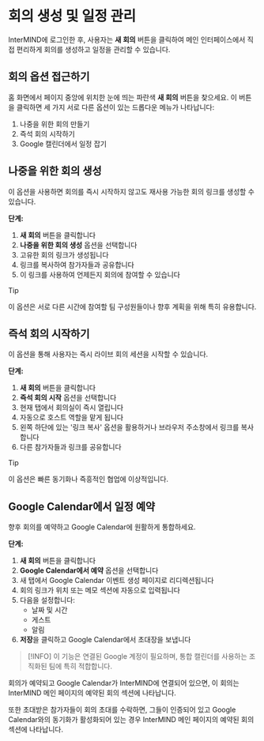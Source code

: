 # 회의 생성 및 일정 관리

InterMIND에 로그인한 후, 사용자는 **새 회의** 버튼을 클릭하여 메인 인터페이스에서 직접 편리하게 회의를 생성하고 일정을 관리할 수 있습니다.

## 회의 옵션 접근하기

홈 화면에서 페이지 중앙에 위치한 눈에 띄는 파란색 **새 회의** 버튼을 찾으세요. 이 버튼을 클릭하면 세 가지 서로 다른 옵션이 있는 드롭다운 메뉴가 나타납니다:

1. 나중을 위한 회의 만들기
2. 즉석 회의 시작하기
3. Google 캘린더에서 일정 잡기

## 나중을 위한 회의 생성

이 옵션을 사용하면 회의를 즉시 시작하지 않고도 재사용 가능한 회의 링크를 생성할 수 있습니다.

**단계:**

1. **새 회의** 버튼을 클릭합니다
2. **나중을 위한 회의 생성** 옵션을 선택합니다
3. 고유한 회의 링크가 생성됩니다
4. 링크를 복사하여 참가자들과 공유합니다
5. 이 링크를 사용하여 언제든지 회의에 참여할 수 있습니다

> [!TIP]
> 이 옵션은 서로 다른 시간에 참여할 팀 구성원들이나 향후 계획을 위해 특히 유용합니다.

## 즉석 회의 시작하기

이 옵션을 통해 사용자는 즉시 라이브 회의 세션을 시작할 수 있습니다.

**단계:**

1. **새 회의** 버튼을 클릭합니다
2. **즉석 회의 시작** 옵션을 선택합니다
3. 현재 탭에서 회의실이 즉시 열립니다
4. 자동으로 호스트 역할을 맡게 됩니다
5. 왼쪽 하단에 있는 '링크 복사' 옵션을 활용하거나 브라우저 주소창에서 링크를 복사합니다
6. 다른 참가자들과 링크를 공유합니다

> [!TIP]
> 이 옵션은 빠른 동기화나 즉흥적인 협업에 이상적입니다.

## Google Calendar에서 일정 예약

향후 회의를 예약하고 Google Calendar에 원활하게 통합하세요.

**단계:**

1. **새 회의** 버튼을 클릭합니다
2. **Google Calendar에서 예약** 옵션을 선택합니다
3. 새 탭에서 Google Calendar 이벤트 생성 페이지로 리디렉션됩니다
4. 회의 링크가 위치 또는 메모 섹션에 자동으로 입력됩니다
5. 다음을 설정합니다:
   - 날짜 및 시간
   - 게스트
   - 알림
6. **저장**을 클릭하고 Google Calendar에서 초대장을 보냅니다

> [!INFO]
> 이 기능은 연결된 Google 계정이 필요하며, 통합 캘린더를 사용하는 조직화된 팀에 특히 적합합니다.

회의가 예약되고 Google Calendar가 InterMIND에 연결되어 있으면, 이 회의는 InterMIND 메인 페이지의 예약된 회의 섹션에 나타납니다.

또한 초대받은 참가자들이 회의 초대를 수락하면, 그들이 인증되어 있고 Google Calendar와의 동기화가 활성화되어 있는 경우 InterMIND 메인 페이지의 예약된 회의 섹션에 나타납니다.